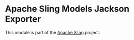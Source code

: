 # Apache Sling Models Jackson Exporter

This module is part of the [Apache Sling](https://sling.apache.org) project.
